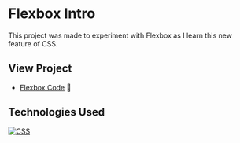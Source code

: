 # Flexbox Intro

This project was made to experiment with Flexbox as I learn this new feature of CSS.

## View Project
- [Flexbox Code](https://github.com/RyanBeiden/flexbox-intro/blob/master/main.css) 👀

## Technologies Used
[![CSS](https://img.shields.io/badge/-CSS-2c9fcc?style=flat-square)](#)
